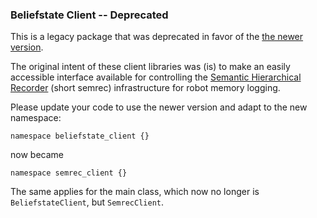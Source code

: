 ### Beliefstate Client -- Deprecated

This is a legacy package that was deprecated in favor of the [the newer version](http://github.com/code-iai/semrec_client).

The original intent of these client libraries was (is) to make an easily accessible interface available for controlling the [Semantic Hierarchical Recorder](http://github.com/code-iai/semrec) (short semrec) infrastructure for robot memory logging.

Please update your code to use the newer version and adapt to the new namespace:

	namespace beliefstate_client {}

now became

	namespace semrec_client {}

The same applies for the main class, which now no longer is `BeliefstateClient`, but `SemrecClient`.